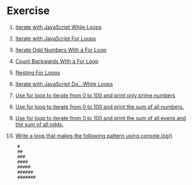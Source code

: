 # Exercise

1. [Iterate with JavaScript While Loops](https://www.freecodecamp.org/learn/javascript-algorithms-and-data-structures/basic-javascript/iterate-with-javascript-while-loops)

2. [Iterate with JavaScript For Loops](https://www.freecodecamp.org/learn/javascript-algorithms-and-data-structures/basic-javascript/iterate-with-javascript-for-loops)

3. [Iterate Odd Numbers With a For Loop](https://www.freecodecamp.org/learn/javascript-algorithms-and-data-structures/basic-javascript/iterate-odd-numbers-with-a-for-loop)

4. [Count Backwards With a For Loop](https://www.freecodecamp.org/learn/javascript-algorithms-and-data-structures/basic-javascript/count-backwards-with-a-for-loop)

5. [Nesting For Loops](https://www.freecodecamp.org/learn/javascript-algorithms-and-data-structures/basic-javascript/nesting-for-loops)

6. [Iterate with JavaScript Do...While Loops](https://www.freecodecamp.org/learn/javascript-algorithms-and-data-structures/basic-javascript/iterate-with-javascript-do---while-loops)

7. [Use for loop to iterate from 0 to 100 and print only prime numbers]()

8. [Use for loop to iterate from 0 to 100 and print the sum of all numbers.]()

9. [Use for loop to iterate from 0 to 100 and print the sum of all evens and the sum of all odds.]()

10. [Write a loop that makes the following pattern using console.log()]()
```
    #
    ##
    ###
    ####
    #####
    ######
    #######
```
